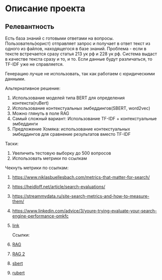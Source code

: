 # Описание проекта

## Релевантность

Есть база знаний с готовыми ответами на вопросы. Пользователь(юрист) отправляет запрос и
получает в ответ текст из одного из файлов, находящегося в базе знаний.
Проблема - если в тексте встречается сразу статья 213 ук рф и 228 ук рф.
Система выдаст в качестве текста сразу и то, и то. Если данные будут различаться, то TF-IDF уже не справляется.

Генерацию лучше не использовать, так как работаем с юридическими данными.

Альтернативное решение:

1. Использование моделей типа BERT для определения контекста(ruBert)
2. Использование контекстуальных эмбеддингов(SBERT, word2vec)
3. Можно глянуть в поле RAG
4. Самый сложный вариант: Использование TF-IDF + контекстуальные эмбеддинги
5. Предложение Хомяка: использование контекстуальных эмбеддингов для сравнение результатов вместо TF-IDF

Таски:

1. Увеличить тестовую выборку до 500 вопросов
2. Использовать метрики по ссылкам

<!-- 1. Нагенерить тестовые данные и ответы, используя бд хомяка. -->

Чекнуть метрики по ссылкам:

1. <https://www.niklasbuellesbach.com/metrics-that-matter-for-search/>
2. <https://heidloff.net/article/search-evaluations/>
3. <https://streammydata.ru/site-search-metrics-and-how-to-measure-them/>
4. <https://www.linkedin.com/advice/3/youre-trying-evaluate-your-search-engine-performance-omkfc>
5. [link](./chat-Search-Engine-Evaluation-Metrics.md)

   Ссылки:

6. [RAG](https://habr.com/ru/articles/779526/)
7. [RAG 2](https://habr.com/ru/articles/850076/)
8. [sbert](https://developers.sber.ru/portal/products/sbert)
9. [rubert](https://huggingface.co/ai-forever/ruBert-base)
